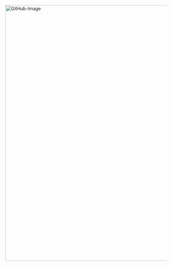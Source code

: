 <p align=”center”>
  
<img width="800" alt="GitHub-Image" src="https://user-images.githubusercontent.com/106556443/211092914-6025b7a7-a31b-4565-8889-5971a2c7c5b5.png">
  
</p>
